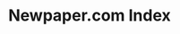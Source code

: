 ---
layout: default
record_creation_timestamp: 08/12/2021, 15:45:21
shortname: newspaper_com
title: Newpaper.com Index
url: https://elisabethperlman.net/code.html
uuid: fddedcfc-9f4e-47c6-bc82-3e04bb3c4262
---